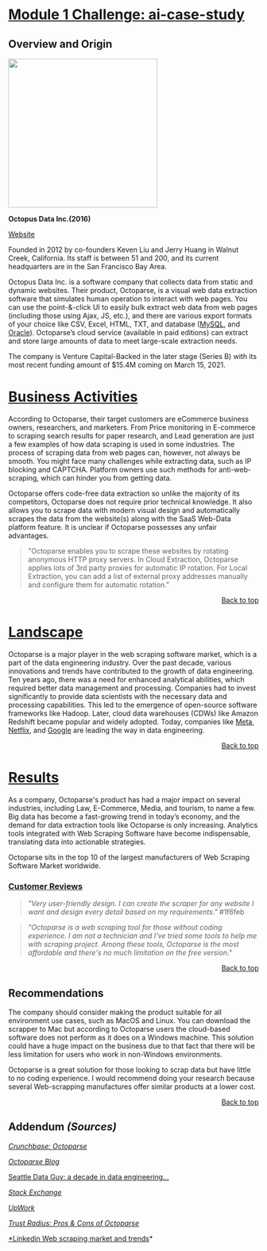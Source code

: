 # [Module 1 Challenge: ai-case-study](docs/CONTRIBUTING.md)

## Overview and Origin

[<img src="https://www.octoparse.com/_next/static/media/logo.e87773de.svg" width="300">](http://google.com.au/](https://www.octoparse.com/about))

**Octopus Data Inc.(2016)**

[Website](https://www.octoparse.com/)

Founded in 2012 by co-founders Keven Liu and Jerry Huang in Walnut Creek, California. 
Its staff is between 51 and 200, and its current headquarters are in the San Francisco Bay Area. 

Octopus Data Inc. is a software company that collects data from static and dynamic websites. Their product, Octoparse, is a visual web data extraction software that simulates human operation to interact with web pages. You can use the point-&-click UI to easily bulk extract web data from web pages (including those using Ajax, JS, etc.), and there are various export formats of your choice like CSV, Excel, HTML, TXT, and database ([MySQL](https://www.mysql.com/), and [Oracle](https://www.oracle.com/)). Octoparse’s cloud service (available in paid editions) can extract and store large amounts of data to meet large-scale extraction needs.

The company is Venture Capital-Backed in the later stage (Series B)	with its most recent funding amount of $15.4M	coming on March 15, 2021.

# [Business Activities](docs/CONTRIBUTING.md)

According to Octoparse, their target customers are eCommerce business owners, researchers, and marketers. From Price monitoring in E-commerce to scraping search results for paper research, and Lead generation are just a few examples of how data scraping is used in some industries. The process of scraping data from web pages can, however, not always be smooth. You might face many challenges while extracting data, such as IP blocking and CAPTCHA. Platform owners use such methods for anti-web-scraping, which can hinder you from getting data. 

Octoparse offers code-free data extraction so unlike the majority of its competitors, Octoparse does not require prior technical knowledge. It also allows you to scrape data with modern visual design and automatically scrapes the data from the website(s) along with the SaaS Web-Data platform feature. It is unclear if Octoparse possesses any unfair advantages. 

>"Octoparse enables you to scrape these websites by rotating anonymous HTTP proxy servers. In Cloud Extraction, Octoparse applies lots of 3rd party proxies for automatic IP rotation. For Local Extraction, you can add a list of external proxy addresses manually and configure them for automatic rotation."


<p align="right"> <a href="#top">Back to top</a> </p>

# [Landscape](docs/CONTRIBUTING.md)


Octoparse is a major player in the web scraping software market, which is a part of the data engineering industry. Over the past decade, various innovations and trends have contributed to the growth of data engineering. Ten years ago, there was a need for enhanced analytical abilities, which required better data management and processing. Companies had to invest significantly to provide data scientists with the necessary data and processing capabilities. This led to the emergence of open-source software frameworks like Hadoop. Later, cloud data warehouses (CDWs) like Amazon Redshift became popular and widely adopted. Today, companies like [Meta](https://www.meta.com/), [Netflix](https://www.netflix.com/), and [Google](https://www.google.com/) are leading the way in data engineering.

  
<p align="right"> <a href="#top">Back to top</a> </p>

# [Results](docs/CONTRIBUTING.md)

As a company, Octoparse's product has had a major impact on several industries, including Law, E-Commerce, Media, and tourism, to name a few. Big data has become a fast-growing trend in today’s economy, and the demand for data extraction tools like Octoparse is only increasing. Analytics tools integrated with Web Scraping Software have become indispensable, translating data into actionable strategies.

Octoparse sits in the top 10 of the largest manufacturers of Web Scraping Software Market worldwide. 

### [Customer Reviews](docs/CONTRIBUTING.md)

>*"Very user-friendly design. I can create the scraper for any website I want and design every detail based on my requirements."* #1f6feb


>*"Octoparse is a web scraping tool for those without coding experience. I am not a technician and I've tried some tools to help me with scraping project. Among these tools, Octoparse is the most affordable and there's no much limitation on the free version."*
 
<p align="right"> <a href="#top">Back to top</a> </p>

## Recommendations

The company should consider making the product suitable for all environment use cases, such as MacOS and Linux. You can download the scrapper to Mac but according to Octoparse users 
the cloud-based software does not perform as it does on a Windows machine. This solution could have a huge impact on the business due to that fact that there will be less limitation for users who work in non-Windows environments.

Octoparse is a great solution for those looking to scrap data but have little to no coding experience. I would recommend doing your research because several Web-scrapping manufactures offer similar products at a lower cost. 

<p align="right"> <a href="#top">Back to top</a> </p>

## Addendum *(Sources)*

*[Crunchbase: Octoparse](https://www.octoparse.com/](https://www.crunchbase.com/organization/octopus-data-inc)https://www.crunchbase.com/organization/octopus-data-inc)* 

*[Octoparse Blog](https://www.octoparse.com/](https://www.octoparse.com/blog)https://www.octoparse.com/blog)*

[Seattle Data Guy: a decade in data engineering...](https://seattledataguy.substack.com/p/a-decade-in-data-engineering-what?utm_campaign=post&utm_medium=web)

*[Stack Exchange](https://meta.stackexchange.com/questions/38915/creating-an-image-link-in-markdown-format)*

*[UpWork](https://www.upwork.com/resources/best-web-scraper)*

*[Trust Radius: Pros & Cons of Octoparse](https://www.trustradius.com/products/octoparse/reviews?qs=pros-and-cons#comparisons)*

[*Linkedin Web scraping market and trends](https://www.linkedin.com/pulse/web-scraping-software-market-size-trends-future-gqtmf/)*




